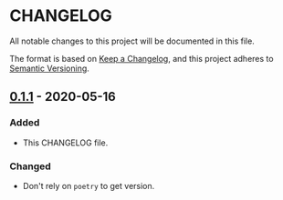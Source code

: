 # CHANGELOG

All notable changes to this project will be documented in this file.

The format is based on [Keep a Changelog](https://keepachangelog.com/en/1.0.0/),
and this project adheres to [Semantic Versioning](https://semver.org/spec/v2.0.0.html).

## [0.1.1] - 2020-05-16

### Added

- This CHANGELOG file.

### Changed

- Don't rely on `poetry` to get version.


[0.1.1]: https://github.com/mbhall88/pafpy/compare/v0.1.0...v0.1.1
